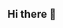 ## Hi there 👋

<!--
**konjkav-a/konjkav-a** is a ✨ _special_ ✨ repository because its `README.md` (this file) appears on your GitHub profile.

Hi there 👋
👋 Hello, fellow developers! I'm amir konjkav, a passionate Developer 🚀.

🌟 About Me:

💻 Python Developer
🎓 I have master degree in computer
🚀 Love building scalable and efficient applications
🌱 Learning: Clean Architecture & Microservices  
🔧 Tech Stack:
🐍 Python| C# | .Net
🛠 DevOps: Docker | Git
🌈 Interests:
🌐 API
🚀 Solving Algorithm
❤️ Love Math
📫 Let's Connect:

📧 Email: amirkonjkav@gmail.com
🔗 LinkedIn: Connect with me on LinkedIn
🌐 Kaggle: Check out my Kaggle profile
💻 kattis(ACM) : Check out my Rank

